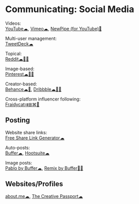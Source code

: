 # Communicating: Social Media

Videos:  
[YouTube☁](https://youtube.com),
[Vimeo☁](https://vimeo.com/watch),
[NewPipe (for YouTube)🤖](https://newpipe.schabi.org/)

Multi-user management:  
[TweetDeck☁](https://tweetdeck.twitter.com/)

Topical:  
[Reddit☁🍎🤖](https://reddit.com)

Image-based:  
[Pinterest☁🍎🤖](https://pinterest.com)

Creator-based:  
[Behance☁🍎](https://www.behance.net/),
[Dribbble☁🍎🤖](https://dribbble.com/)

Cross-platform influencer following:  
[Fraidycat⇉⊞⌘🐧](https://fraidyc.at/)

## Posting

Website share links:  
[Free Share Link Generator☁](https://www.websiteplanet.com/webtools/sharelink/)

Auto-posts:  
[Buffer☁](https://buffer.com/),
[Hootsuite☁](https://hootsuite.com/)

Image posts:  
[Pablo by Buffer☁](https://pablo.buffer.com/),
[Remix by Buffer🍎🤖](https://buffer.com/remix)

## Websites/Profiles

[about.me☁](https://about.me),
[The Creative Passport☁](https://www.creativepassport.net/)

